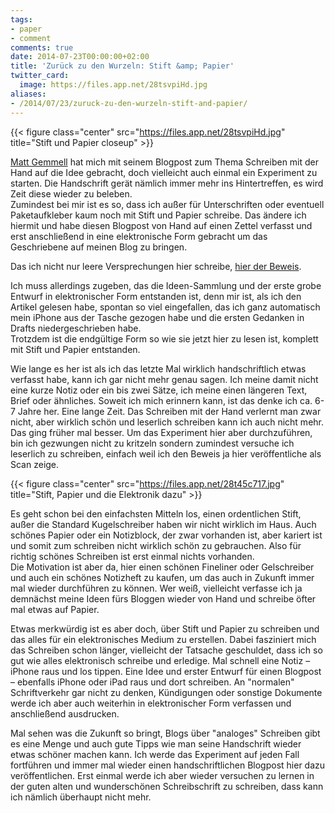 ```yaml
---
tags:
- paper
- comment
comments: true
date: 2014-07-23T00:00:00+02:00
title: 'Zurück zu den Wurzeln: Stift &amp; Papier'
twitter_card:
  image: https://files.app.net/28tsvpiHd.jpg
aliases:
- /2014/07/23/zuruck-zu-den-wurzeln-stift-and-papier/
---
```


{{< figure class="center" src="https://files.app.net/28tsvpiHd.jpg" title="Stift und Papier closeup" >}}

[Matt Gemmell](http://mattgemmell.com/handwriting/?utm_medium=App.net+Broadcast&utm_source=PourOver) hat mich mit seinem Blogpost zum Thema Schreiben mit der Hand auf die Idee gebracht, doch vielleicht auch einmal ein Experiment zu starten. Die Handschrift gerät nämlich immer mehr ins Hintertreffen, es wird Zeit diese wieder zu beleben.  
Zumindest bei mir ist es so, dass ich außer für Unterschriften oder eventuell Paketaufkleber kaum noch mit Stift und Papier schreibe. Das ändere ich hiermit und habe diesen Blogpost von Hand auf einen Zettel verfasst und erst anschließend in eine elektronische Form gebracht um das Geschriebene auf meinen Blog zu bringen.

Das ich nicht nur leere Versprechungen hier schreibe, [hier der Beweis][Link zum Scan].

Ich muss allerdings zugeben, das die Ideen-Sammlung und der erste grobe Entwurf in elektronischer Form entstanden ist, denn mir ist, als ich den Artikel gelesen habe, spontan so viel eingefallen, das ich ganz automatisch mein iPhone aus der Tasche gezogen habe und die ersten Gedanken in Drafts niedergeschrieben habe.  
Trotzdem ist die endgültige Form so wie sie jetzt hier zu lesen ist, komplett mit Stift und Papier entstanden.

Wie lange es her ist als ich das letzte Mal wirklich handschriftlich etwas verfasst habe, kann ich gar nicht mehr genau sagen. Ich meine damit nicht eine kurze Notiz oder ein bis zwei Sätze, ich meine einen längeren Text, Brief oder ähnliches. Soweit ich mich erinnern kann, ist das denke ich ca. 6-7 Jahre her. Eine lange Zeit. Das Schreiben mit der Hand verlernt man zwar nicht, aber wirklich schön und leserlich schreiben kann ich auch nicht mehr. Das ging früher mal besser. Um das Experiment hier aber durchzuführen, bin ich gezwungen nicht zu kritzeln sondern zumindest versuche ich leserlich zu schreiben, einfach weil ich den Beweis ja hier veröffentliche als Scan zeige.

{{< figure class="center" src="https://files.app.net/28t45c717.jpg" title="Stift, Papier und die Elektronik dazu" >}}

Es geht schon bei den einfachsten Mitteln los, einen ordentlichen Stift, außer die Standard Kugelschreiber haben wir nicht wirklich im Haus. Auch schönes Papier oder ein Notizblock, der zwar vorhanden ist, aber kariert ist und somit zum schreiben nicht wirklich schön zu gebrauchen. Also für richtig schönes Schreiben ist erst einmal nichts vorhanden.  
Die Motivation ist aber da, hier einen schönen Fineliner oder Gelschreiber und auch ein schönes Notizheft zu kaufen, um das auch in Zukunft immer mal wieder durchführen zu können. Wer weiß, vielleicht verfasse ich ja demnächst meine Ideen fürs Bloggen wieder von Hand und schreibe öfter mal etwas auf Papier.

Etwas merkwürdig ist es aber doch, über Stift und Papier zu schreiben und das alles für ein elektronisches Medium zu erstellen. Dabei fasziniert mich das Schreiben schon länger, vielleicht der Tatsache geschuldet, dass ich so gut wie alles elektronisch schreibe und erledige. Mal schnell eine Notiz – iPhone raus und los tippen. Eine Idee und erster Entwurf für einen Blogpost – ebenfalls iPhone oder iPad raus und dort schreiben. An "normalen" Schriftverkehr gar nicht zu denken, Kündigungen oder sonstige Dokumente werde ich aber auch weiterhin in elektronischer Form verfassen und anschließend ausdrucken. 

Mal sehen was die Zukunft so bringt, Blogs über "analoges" Schreiben gibt es eine Menge und auch gute Tipps wie man seine Handschrift wieder etwas schöner machen kann. Ich werde das Experiment auf jeden Fall fortführen und immer mal wieder einen handschriftlichen Blogpost hier dazu veröffentlichen. Erst einmal werde ich aber wieder versuchen zu lernen in der guten alten und wunderschönen Schreibschrift zu schreiben, dass kann ich nämlich überhaupt nicht mehr.


[Link zum Scan]:https://files.app.net/28tr7g4tG.pdf
